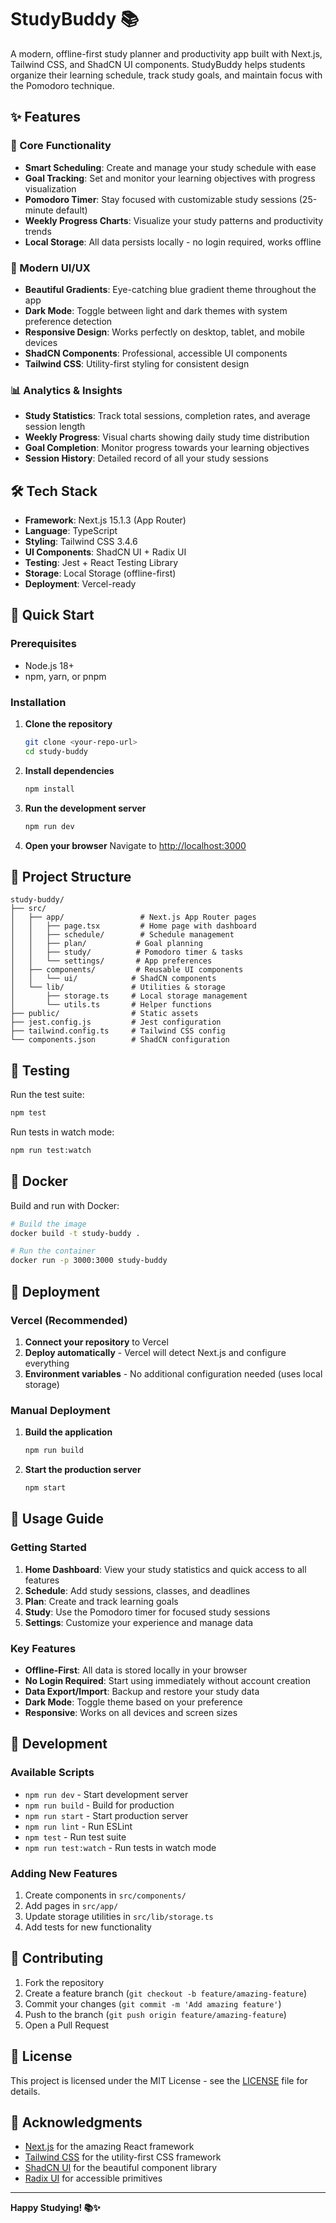 # StudyBuddy 📚

A modern, offline-first study planner and productivity app built with Next.js, Tailwind CSS, and ShadCN UI components. StudyBuddy helps students organize their learning schedule, track study goals, and maintain focus with the Pomodoro technique.

## ✨ Features

### 🎯 Core Functionality
- **Smart Scheduling**: Create and manage your study schedule with ease
- **Goal Tracking**: Set and monitor your learning objectives with progress visualization
- **Pomodoro Timer**: Stay focused with customizable study sessions (25-minute default)
- **Weekly Progress Charts**: Visualize your study patterns and productivity trends
- **Local Storage**: All data persists locally - no login required, works offline

### 🎨 Modern UI/UX
- **Beautiful Gradients**: Eye-catching blue gradient theme throughout the app
- **Dark Mode**: Toggle between light and dark themes with system preference detection
- **Responsive Design**: Works perfectly on desktop, tablet, and mobile devices
- **ShadCN Components**: Professional, accessible UI components
- **Tailwind CSS**: Utility-first styling for consistent design

### 📊 Analytics & Insights
- **Study Statistics**: Track total sessions, completion rates, and average session length
- **Weekly Progress**: Visual charts showing daily study time distribution
- **Goal Completion**: Monitor progress towards your learning objectives
- **Session History**: Detailed record of all your study sessions

## 🛠️ Tech Stack

- **Framework**: Next.js 15.1.3 (App Router)
- **Language**: TypeScript
- **Styling**: Tailwind CSS 3.4.6
- **UI Components**: ShadCN UI + Radix UI
- **Testing**: Jest + React Testing Library
- **Storage**: Local Storage (offline-first)
- **Deployment**: Vercel-ready

## 🚀 Quick Start

### Prerequisites
- Node.js 18+ 
- npm, yarn, or pnpm

### Installation

1. **Clone the repository**
   ```bash
   git clone <your-repo-url>
   cd study-buddy
   ```

2. **Install dependencies**
   ```bash
   npm install
   ```

3. **Run the development server**
   ```bash
   npm run dev
   ```

4. **Open your browser**
   Navigate to [http://localhost:3000](http://localhost:3000)

## 📁 Project Structure

```
study-buddy/
├── src/
│   ├── app/                 # Next.js App Router pages
│   │   ├── page.tsx         # Home page with dashboard
│   │   ├── schedule/        # Schedule management
│   │   ├── plan/           # Goal planning
│   │   ├── study/          # Pomodoro timer & tasks
│   │   └── settings/       # App preferences
│   ├── components/         # Reusable UI components
│   │   └── ui/            # ShadCN components
│   └── lib/               # Utilities & storage
│       ├── storage.ts     # Local storage management
│       └── utils.ts       # Helper functions
├── public/                # Static assets
├── jest.config.js         # Jest configuration
├── tailwind.config.ts     # Tailwind CSS config
└── components.json        # ShadCN configuration
```

## 🧪 Testing

Run the test suite:
```bash
npm test
```

Run tests in watch mode:
```bash
npm run test:watch
```

## 🐳 Docker

Build and run with Docker:
```bash
# Build the image
docker build -t study-buddy .

# Run the container
docker run -p 3000:3000 study-buddy
```

## 🚀 Deployment

### Vercel (Recommended)

1. **Connect your repository** to Vercel
2. **Deploy automatically** - Vercel will detect Next.js and configure everything
3. **Environment variables** - No additional configuration needed (uses local storage)

### Manual Deployment

1. **Build the application**
   ```bash
   npm run build
   ```

2. **Start the production server**
   ```bash
   npm start
   ```

## 📱 Usage Guide

### Getting Started
1. **Home Dashboard**: View your study statistics and quick access to all features
2. **Schedule**: Add study sessions, classes, and deadlines
3. **Plan**: Create and track learning goals
4. **Study**: Use the Pomodoro timer for focused study sessions
5. **Settings**: Customize your experience and manage data

### Key Features
- **Offline-First**: All data is stored locally in your browser
- **No Login Required**: Start using immediately without account creation
- **Data Export/Import**: Backup and restore your study data
- **Dark Mode**: Toggle theme based on your preference
- **Responsive**: Works on all devices and screen sizes

## 🔧 Development

### Available Scripts
- `npm run dev` - Start development server
- `npm run build` - Build for production
- `npm run start` - Start production server
- `npm run lint` - Run ESLint
- `npm test` - Run test suite
- `npm run test:watch` - Run tests in watch mode

### Adding New Features
1. Create components in `src/components/`
2. Add pages in `src/app/`
3. Update storage utilities in `src/lib/storage.ts`
4. Add tests for new functionality

## 🤝 Contributing

1. Fork the repository
2. Create a feature branch (`git checkout -b feature/amazing-feature`)
3. Commit your changes (`git commit -m 'Add amazing feature'`)
4. Push to the branch (`git push origin feature/amazing-feature`)
5. Open a Pull Request

## 📄 License

This project is licensed under the MIT License - see the [LICENSE](LICENSE) file for details.

## 🙏 Acknowledgments

- [Next.js](https://nextjs.org/) for the amazing React framework
- [Tailwind CSS](https://tailwindcss.com/) for the utility-first CSS framework
- [ShadCN UI](https://ui.shadcn.com/) for the beautiful component library
- [Radix UI](https://www.radix-ui.com/) for accessible primitives

---

**Happy Studying! 📚✨**
